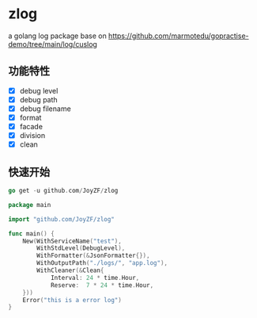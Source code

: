 # zlog
a golang log package base on https://github.com/marmotedu/gopractise-demo/tree/main/log/cuslog
## 功能特性
- [x] debug level
- [x] debug path
- [x] debug filename
- [x] format
- [x] facade
- [x] division
- [x] clean

## 快速开始

```go
go get -u github.com/JoyZF/zlog
```

```go
package main

import "github.com/JoyZF/zlog"

func main() {
    New(WithServiceName("test"),
        WithStdLevel(DebugLevel),
        WithFormatter(&JsonFormatter{}),
        WithOutputPath("./logs/", "app.log"),
        WithCleaner(&Clean{
            Interval: 24 * time.Hour,
            Reserve:  7 * 24 * time.Hour,
    }))
    Error("this is a error log")
}
```

